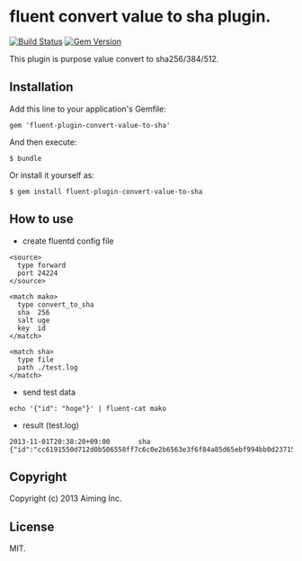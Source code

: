 # fluent convert value to sha plugin.

[![Build Status](https://travis-ci.org/aiming/fluent-plugin-convert-value-to-sha.png?branch=master)](https://travis-ci.org/aiming/fluent-plugin-convert-value-to-sha)
[![Gem Version](https://badge.fury.io/rb/fluent-plugin-convert-value-to-sha.png)](http://badge.fury.io/rb/fluent-plugin-convert-value-to-sha)

This plugin is purpose value convert to sha256/384/512.

## Installation

Add this line to your application's Gemfile:

    gem 'fluent-plugin-convert-value-to-sha'

And then execute:

    $ bundle

Or install it yourself as:

    $ gem install fluent-plugin-convert-value-to-sha

## How to use

- create fluentd config file

```
<source>
  type forward
  port 24224
</source>

<match mako>
  type convert_to_sha
  sha  256
  salt uge
  key  id
</match>

<match sha>
  type file
  path ./test.log
</match>
```

- send test data

```
echo '{"id": "hoge"}' | fluent-cat mako
```

- result (test.log)

```
2013-11-01T20:38:20+09:00       sha     {"id":"cc6191550d712d0b506558ff7c6c0e2b6563e3f6f84a85d65ebf994bb0d23715"}
```

## Copyright

Copyright (c) 2013 Aiming Inc.

## License

MIT.
